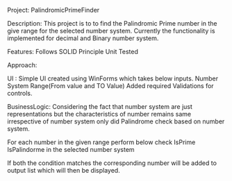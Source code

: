 Project: PalindromicPrimeFinder

Description: 
This project is to to find the Palindromic Prime number in the give range for the selected number system. 
Currently the functionality is implemented for decimal and Binary number system.

Features:
	Follows SOLID Principle
	Unit Tested
	
Approach:

UI : 
Simple UI created using WinForms which takes below inputs.
	Number System
	Range(From value and TO Value)
Added required Validations for controls.

BusinessLogic:
Considering the fact that number system are just representations but the characteristics of number remains same irrespective of number system
only did Palindrome check based on number system.

For each number in the given range perform below check
	IsPrime
	IsPalindorme in the selected number system

If both the condition matches the corresponding number will be added to output list which will then be displayed.

